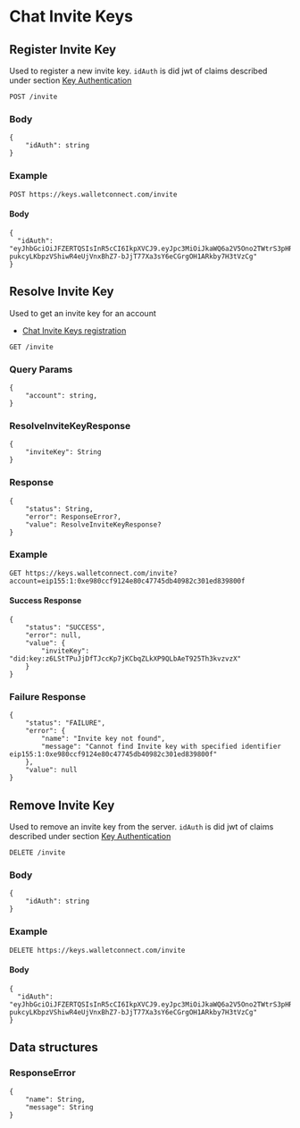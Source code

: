 # Chat Invite Keys

## Register Invite Key

Used to register a new invite key. `idAuth` is did jwt of claims described under section [Key Authentication](../../clients/core/identity/identity-keys.md)

`POST /invite`

### Body

```jsonc
{
    "idAuth": string
}
```

### Example

`POST https://keys.walletconnect.com/invite`

#### Body
```jsonc
{
  "idAuth": "eyJhbGciOiJFZERTQSIsInR5cCI6IkpXVCJ9.eyJpc3MiOiJkaWQ6a2V5Ono2TWtrS3pHRHBRdjRtUjhHa2FtdDFXYnNyejRtRmpqUXBBZ0RGR0U5MTl2SDdUcyIsInN1YiI6ImVmZDA2MzlmYTVmYTdjYTMwODg4YzMzNzA2ZjZjMzk1ZTkyOGY0ZWM0NGQ3YmJlMzI2MmMzODc2NjhjY2Q4NDEiLCJhdWQiOiJodHRwOi8vMTAuMC4yLjI6ODA4MCIsImlhdCI6MTY3Mzk4NzU0NSwiZXhwIjoxNjc0MDczOTQ1LCJwa2giOiJkaWQ6cGtoOmVpcDE1NToxOjB4ZTk4MGNjZjkxMjRlODBjNDc3NDVkYjQwOTgyYzMwMWVkODM5ODAwZiJ9.AdgvaE52oI_Rg46QbYLO9hJP-pukcyLKbpzVShiwR4eUjVnxBhZ7-bJjT77Xa3sY6eCGrgOH1ARkby7H3tVzCg"
}
```

## Resolve Invite Key

Used to get an invite key for an account

- [Chat Invite Keys registration](../../clients/chat/invite-keys.md)

`GET /invite`

### Query Params

```jsonc
{
    "account": string,
}
```

### ResolveInviteKeyResponse
```jsonc
{
    "inviteKey": String
}
```

### Response

```jsonc
{
    "status": String,
    "error": ResponseError?,
    "value": ResolveInviteKeyResponse?
}
```

### Example

`GET https://keys.walletconnect.com/invite?account=eip155:1:0xe980ccf9124e80c47745db40982c301ed839800f`

#### Success Response
```jsonc
{
    "status": "SUCCESS",
    "error": null,
    "value": {
        "inviteKey": "did:key:z6LStTPuJjDfTJccKp7jKCbqZLkXP9QLbAeT925Th3kvzvzX"
    }
}
```

### Failure Response
```jsonc
{
    "status": "FAILURE",
    "error": {
        "name": "Invite key not found",
        "message": "Cannot find Invite key with specified identifier eip155:1:0xe980ccf9124e80c47745db40982c301ed839800f"
    },
    "value": null
}
```

## Remove Invite Key

Used to remove an invite key from the server. `idAuth` is did jwt of claims described under section [Key Authentication](../../clients/core/identity/identity-keys.md)

`DELETE /invite`

### Body

```jsonc
{
    "idAuth": string
}
```

### Example

`DELETE https://keys.walletconnect.com/invite`

#### Body
```jsonc
{
  "idAuth": "eyJhbGciOiJFZERTQSIsInR5cCI6IkpXVCJ9.eyJpc3MiOiJkaWQ6a2V5Ono2TWtrS3pHRHBRdjRtUjhHa2FtdDFXYnNyejRtRmpqUXBBZ0RGR0U5MTl2SDdUcyIsInN1YiI6ImVmZDA2MzlmYTVmYTdjYTMwODg4YzMzNzA2ZjZjMzk1ZTkyOGY0ZWM0NGQ3YmJlMzI2MmMzODc2NjhjY2Q4NDEiLCJhdWQiOiJodHRwOi8vMTAuMC4yLjI6ODA4MCIsImlhdCI6MTY3Mzk4NzU0NSwiZXhwIjoxNjc0MDczOTQ1LCJwa2giOiJkaWQ6cGtoOmVpcDE1NToxOjB4ZTk4MGNjZjkxMjRlODBjNDc3NDVkYjQwOTgyYzMwMWVkODM5ODAwZiJ9.AdgvaE52oI_Rg46QbYLO9hJP-pukcyLKbpzVShiwR4eUjVnxBhZ7-bJjT77Xa3sY6eCGrgOH1ARkby7H3tVzCg"
}
```

## Data structures

### ResponseError
```jsonc
{
    "name": String,
    "message": String
}  
```
